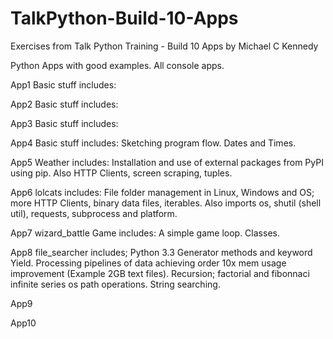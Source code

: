# TalkPython-Build-10-Apps
Exercises from Talk Python Training - Build 10 Apps by Michael C Kennedy

Python Apps with good examples.
All console apps.

App1 Basic stuff includes:

App2 Basic stuff includes:

App3 Basic stuff includes:

App4 Basic stuff includes:
  Sketching program flow.
  Dates and Times.
  


App5 Weather includes:
Installation and use of external packages from PyPI using pip.
Also HTTP Clients, screen scraping, tuples.

App6 lolcats includes:
File folder management in Linux, Windows and OS; more HTTP Clients, binary data files, iterables.
Also imports os, shutil (shell util), requests, subprocess and platform.

App7 wizard_battle Game includes:
A simple game loop. Classes.

App8 file_searcher includes;
Python 3.3 Generator methods and keyword Yield.
Processing pipelines of data achieving order 10x mem usage improvement (Example 2GB text files).
Recursion; factorial and fibonnaci infinite series
os path operations.
String searching.

App9

App10

